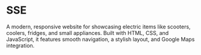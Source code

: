 # SSE
A modern, responsive website for showcasing electric items like scooters, coolers, fridges, and small appliances. Built with HTML, CSS, and JavaScript, it features smooth navigation, a stylish layout, and Google Maps integration.
